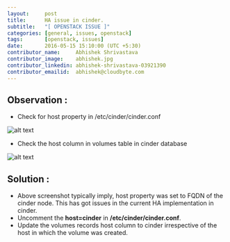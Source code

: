 ```yaml
---
layout:     post
title:      HA issue in cinder.
subtitle:   "[ OPENSTACK ISSUE ]"
categories: [general, issues, openstack]
tags:       [openstack, issues]
date:       2016-05-15 15:10:00 (UTC +5:30)
contributor_name:     Abhishek Shrivastava
contributor_image:    abhishek.jpg
contributor_linkedin: abhishek-shrivastava-03921390
contributor_emailid:  abhishek@cloudbyte.com
---
```


## Observation :

- Check for host property in /etc/cinder/cinder.conf

![alt text](https://raw.githubusercontent.com/CloudByteStorages/blog/post_images/cinder_ha1.jpg)

- Check the host column in volumes table in cinder database

![alt text](https://raw.githubusercontent.com/CloudByteStorages/blog/post_images/cinder_ha2.jpg)

## Solution :

- Above screenshot typically imply, host property was set to FQDN of the cinder node. This has got issues in the current HA implementation in cinder.
- Uncomment the **host=cinder** in **/etc/cinder/cinder.conf**.
- Update the volumes records host column to cinder irrespective of the host in which the volume was created.
